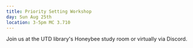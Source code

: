 ```yaml
---
title: Priority Setting Workshop
day: Sun Aug 25th
location: 3-5pm MC 3.710
---
```


Join us at the UTD library's Honeybee study room or virtually via Discord.
